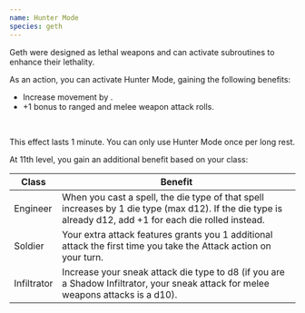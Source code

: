 ```yaml
---
name: Hunter Mode
species: geth
---
```

Geth were designed as lethal weapons and can activate subroutines to enhance their lethality.

As an action, you can activate Hunter Mode, gaining the following benefits:

- Increase movement by <me-distance length="5" />.
- +1 bonus to ranged and melee weapon attack rolls.

<br>

This effect lasts 1 minute. You can only use Hunter Mode once per long rest.

At 11th level, you gain an additional benefit based on your class:

Class | Benefit
--- | ---
Engineer | When you cast a spell, the die type of that spell increases by 1 die type (max d12). If the die type is already d12, add +1 for each die rolled instead.
Soldier | Your extra attack features grants you 1 additional attack the first time you take the Attack action on your turn.
Infiltrator | Increase your sneak attack die type to d8 (if you are a Shadow Infiltrator, your sneak attack for melee weapons attacks is a d10).
